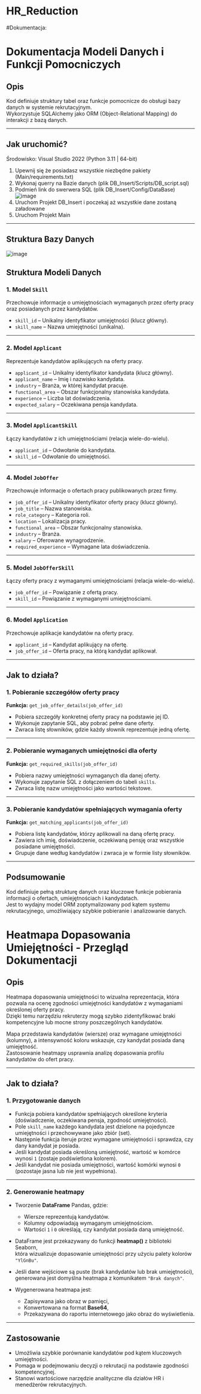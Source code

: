 # HR_Reduction

#Dokumentacja:

# Dokumentacja Modeli Danych i Funkcji Pomocniczych

## Opis  
Kod definiuje struktury tabel oraz funkcje pomocnicze do obsługi bazy danych w systemie rekrutacyjnym.  
Wykorzystuje SQLAlchemy jako ORM (Object-Relational Mapping) do interakcji z bazą danych.

---
## Jak uruchomić?
Środowisko: Visual Studio 2022 (Python 3.11 | 64-bit)

1) Upewnij się że posiadasz wszystkie niezbędne pakiety (Main/requirements.txt)
2) Wykonaj querry na Bazie danych (plik DB_Insert/Scripts/DB_script.sql)
3) Podmień link do swerwera SQL (plik DB_Insert/Config/DataBase)
![image](https://github.com/user-attachments/assets/549786c8-9718-45bf-a3f8-5106aad5ceb0)
4) Uruchom Projekt DB_Insert i poczekaj aż wszystkie dane zostaną załadowane
5) Uruchom Projekt Main 

---
## Struktura Bazy Danych
![image](https://github.com/user-attachments/assets/f222dc8f-96e9-4a5f-964e-15df97c30e1b)

## Struktura Modeli Danych  

### 1. Model `Skill`  
Przechowuje informacje o umiejętnościach wymaganych przez oferty pracy oraz posiadanych przez kandydatów.  

- `skill_id` – Unikalny identyfikator umiejętności (klucz główny).  
- `skill_name` – Nazwa umiejętności (unikalna).  

---

### 2. Model `Applicant`  
Reprezentuje kandydatów aplikujących na oferty pracy.  

- `applicant_id` – Unikalny identyfikator kandydata (klucz główny).  
- `applicant_name` – Imię i nazwisko kandydata.  
- `industry` – Branża, w której kandydat pracuje.  
- `functional_area` – Obszar funkcjonalny stanowiska kandydata.  
- `experience` – Liczba lat doświadczenia.  
- `expected_salary` – Oczekiwana pensja kandydata.  

---

### 3. Model `ApplicantSkill`  
Łączy kandydatów z ich umiejętnościami (relacja wiele-do-wielu).  

- `applicant_id` – Odwołanie do kandydata.  
- `skill_id` – Odwołanie do umiejętności.  

---

### 4. Model `JobOffer`  
Przechowuje informacje o ofertach pracy publikowanych przez firmy.  

- `job_offer_id` – Unikalny identyfikator oferty pracy (klucz główny).  
- `job_title` – Nazwa stanowiska.  
- `role_category` – Kategoria roli.  
- `location` – Lokalizacja pracy.  
- `functional_area` – Obszar funkcjonalny stanowiska.  
- `industry` – Branża.  
- `salary` – Oferowane wynagrodzenie.  
- `required_experience` – Wymagane lata doświadczenia.  

---

### 5. Model `JobOfferSkill`  
Łączy oferty pracy z wymaganymi umiejętnościami (relacja wiele-do-wielu).  

- `job_offer_id` – Powiązanie z ofertą pracy.  
- `skill_id` – Powiązanie z wymaganymi umiejętnościami.  

---

### 6. Model `Application`  
Przechowuje aplikacje kandydatów na oferty pracy.  

- `applicant_id` – Kandydat aplikujący na ofertę.  
- `job_offer_id` – Oferta pracy, na którą kandydat aplikował.  

---

## Jak to działa?

### 1. Pobieranie szczegółów oferty pracy  
**Funkcja:** `get_job_offer_details(job_offer_id)`  

- Pobiera szczegóły konkretnej oferty pracy na podstawie jej ID.  
- Wykonuje zapytanie SQL, aby pobrać pełne dane oferty.  
- Zwraca listę słowników, gdzie każdy słownik reprezentuje jedną ofertę.  

---

### 2. Pobieranie wymaganych umiejętności dla oferty  
**Funkcja:** `get_required_skills(job_offer_id)`  

- Pobiera nazwy umiejętności wymaganych dla danej oferty.  
- Wykonuje zapytanie SQL z dołączeniem do tabeli `skills`.  
- Zwraca listę nazw umiejętności jako wartości tekstowe.  

---

### 3. Pobieranie kandydatów spełniających wymagania oferty  
**Funkcja:** `get_matching_applicants(job_offer_id)`  

- Pobiera listę kandydatów, którzy aplikowali na daną ofertę pracy.  
- Zawiera ich imię, doświadczenie, oczekiwaną pensję oraz wszystkie posiadane umiejętności.  
- Grupuje dane według kandydatów i zwraca je w formie listy słowników.  

---

## Podsumowanie  
Kod definiuje pełną strukturę danych oraz kluczowe funkcje pobierania informacji o ofertach, umiejętnościach i kandydatach.  
Jest to wydajny model ORM zoptymalizowany pod kątem systemu rekrutacyjnego, umożliwiający szybkie pobieranie i analizowanie danych.



# Heatmapa Dopasowania Umiejętności - Przegląd Dokumentacji

## Opis  
Heatmapa dopasowania umiejętności to wizualna reprezentacja, która pozwala na ocenę zgodności umiejętności kandydatów z wymaganiami określonej oferty pracy.  
Dzięki temu narzędziu rekruterzy mogą szybko zidentyfikować braki kompetencyjne lub mocne strony poszczególnych kandydatów.

Mapa przedstawia kandydatów (wiersze) oraz wymagane umiejętności (kolumny), a intensywność koloru wskazuje, czy kandydat posiada daną umiejętność.  
Zastosowanie heatmapy usprawnia analizę dopasowania profilu kandydatów do ofert pracy.

---

## Jak to działa?

### 1. Przygotowanie danych
- Funkcja pobiera kandydatów spełniających określone kryteria (doświadczenie, oczekiwana pensja, zgodność umiejętności).
- Pole `skill_name` każdego kandydata jest dzielone na pojedyncze umiejętności i przechowywane jako zbiór (set).
- Następnie funkcja iteruje przez wymagane umiejętności i sprawdza, czy dany kandydat je posiada.
- Jeśli kandydat posiada określoną umiejętność, wartość w komórce wynosi `1` (zostaje podświetlona kolorem).
- Jeśli kandydat nie posiada umiejętności, wartość komórki wynosi `0` (pozostaje jasna lub nie jest wypełniona).

---

### 2. Generowanie heatmapy
- Tworzenie **DataFrame** Pandas, gdzie:  
  - Wiersze reprezentują kandydatów.  
  - Kolumny odpowiadają wymaganym umiejętnościom.  
  - Wartości `1` i `0` określają, czy kandydat posiada daną umiejętność.  

- DataFrame jest przekazywany do funkcji **heatmap()** z biblioteki Seaborn,  
  która wizualizuje dopasowanie umiejętności przy użyciu palety kolorów `"YlGnBu"`.  

- Jeśli dane wejściowe są puste (brak kandydatów lub brak umiejętności),  
  generowana jest domyślna heatmapa z komunikatem `"Brak danych"`.

- Wygenerowana heatmapa jest:  
  - Zapisywana jako obraz w pamięci,  
  - Konwertowana na format **Base64**,  
  - Przekazywana do raportu internetowego jako obraz do wyświetlenia.

---

## Zastosowanie
- Umożliwia szybkie porównanie kandydatów pod kątem kluczowych umiejętności.  
- Pomaga w podejmowaniu decyzji o rekrutacji na podstawie zgodności kompetencyjnej.  
- Stanowi wartościowe narzędzie analityczne dla działów HR i menedżerów rekrutacyjnych.



